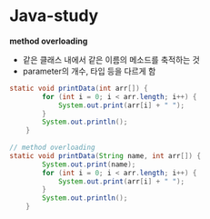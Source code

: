 # Java-study

**method overloading**
- 같은 클래스 내에서 같은 이름의 메소드를 축적하는 것
- parameter의 개수, 타입 등을 다르게 함

```java
static void printData(int arr[]) {
		for (int i = 0; i < arr.length; i++) {
			System.out.print(arr[i] + " ");
		}
		System.out.println();
	}
	
// method overloading
static void printData(String name, int arr[]) {
		System.out.print(name);
		for (int i = 0; i < arr.length; i++) {
			System.out.print(arr[i] + " ");
		}
		System.out.println();
	}
```





